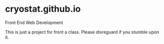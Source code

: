 # cryostat.github.io
Front End Web Development

This is just a project for front a class. Please disreguard if you stumble upon it.
